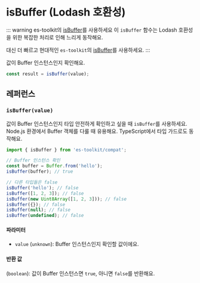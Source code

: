 # isBuffer (Lodash 호환성)

::: warning es-toolkit의 [isBuffer](../../predicate/isBuffer.md)를 사용하세요
이 `isBuffer` 함수는 Lodash 호환성을 위한 복잡한 처리로 인해 느리게 동작해요.

대신 더 빠르고 현대적인 `es-toolkit`의 [isBuffer](../../predicate/isBuffer.md)를 사용하세요.
:::

값이 Buffer 인스턴스인지 확인해요.

```typescript
const result = isBuffer(value);
```

## 레퍼런스

### `isBuffer(value)`

값이 Buffer 인스턴스인지 타입 안전하게 확인하고 싶을 때 `isBuffer`를 사용하세요. Node.js 환경에서 Buffer 객체를 다룰 때 유용해요. TypeScript에서 타입 가드로도 동작해요.

```typescript
import { isBuffer } from 'es-toolkit/compat';

// Buffer 인스턴스 확인
const buffer = Buffer.from('hello');
isBuffer(buffer); // true

// 다른 타입들은 false
isBuffer('hello'); // false
isBuffer([1, 2, 3]); // false
isBuffer(new Uint8Array([1, 2, 3])); // false
isBuffer({}); // false
isBuffer(null); // false
isBuffer(undefined); // false
```

#### 파라미터

- `value` (`unknown`): Buffer 인스턴스인지 확인할 값이에요.

#### 반환 값

(`boolean`): 값이 Buffer 인스턴스면 `true`, 아니면 `false`를 반환해요.
